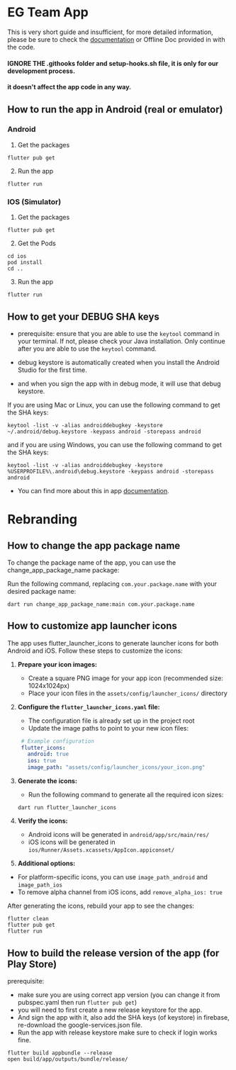 # EG Team App

This is very short guide and insufficient, for more detailed information,
please be sure to check the [documentation](https://wrteamdev.github.io/Elite_Quiz_Doc) or Offline Doc provided in with the code.

#### IGNORE THE .githooks folder and setup-hooks.sh file, it is only for our development process.
#### it doesn't affect the app code in any way.

## How to run the app in Android (real or emulator)
### Android
1. Get the packages
```shell Get the packages
flutter pub get
```
2. Run the app
```shell
flutter run
```
### IOS (Simulator)
1. Get the packages
```shell Get the packages
flutter pub get
```
2. Get the Pods
```shell
cd ios
pod install
cd ..
```
3. Run the app
```shell
flutter run
```

## How to get your DEBUG SHA keys
- prerequisite: ensure that you are able to use the ``keytool`` command in your terminal.
If not, please check your Java installation. Only continue after you are able to use the ``keytool`` command.

- debug keystore is automatically created when you install the Android Studio for the first time.
- and when you sign the app with in debug mode, it will use that debug keystore.

If you are using Mac or Linux, you can use the following command to get the SHA keys:

```shell
keytool -list -v -alias androiddebugkey -keystore ~/.android/debug.keystore -keypass android -storepass android
```
and if you are using Windows, you can use the following command to get the SHA keys:

```shell
keytool -list -v -alias androiddebugkey -keystore %USERPROFILE%\.android\debug.keystore -keypass android -storepass android
```

- You can find more about this in app [documentation](https://wrteamdev.github.io/Elite_Quiz_Doc/#:~:text=SHA%20keys%20and%20Keystore%20Basics).

# Rebranding

## How to change the app package name

To change the package name of the app, you can use the change_app_package_name package:

Run the following command, replacing `com.your.package.name` with your desired package name:
```shell
dart run change_app_package_name:main com.your.package.name
```

## How to customize app launcher icons
The app uses flutter_launcher_icons to generate launcher icons for both Android and iOS. Follow these steps to customize the icons:

1. **Prepare your icon images:**
   - Create a square PNG image for your app icon (recommended size: 1024x1024px)
   - Place your icon files in the `assets/config/launcher_icons/` directory

2. **Configure the `flutter_launcher_icons.yaml` file:**
   - The configuration file is already set up in the project root
   - Update the image paths to point to your new icon files:
   ```yaml
    # Example configuration
    flutter_icons:
      android: true
      ios: true
      image_path: "assets/config/launcher_icons/your_icon.png"
   ```

3. **Generate the icons:**
   - Run the following command to generate all the required icon sizes:

   ```shell
   dart run flutter_launcher_icons
   ```

4. **Verify the icons:**
   - Android icons will be generated in `android/app/src/main/res/`
   - iOS icons will be generated in `ios/Runner/Assets.xcassets/AppIcon.appiconset/`

5. **Additional options:**
- For platform-specific icons, you can use `image_path_android` and `image_path_ios`
- To remove alpha channel from iOS icons, add `remove_alpha_ios: true`

After generating the icons, rebuild your app to see the changes:

```shell
flutter clean
flutter pub get
flutter run
```

## How to build the release version of the app (for Play Store)
prerequisite:
- make sure you are using correct app version (you can change it from pubspec.yaml then run `flutter pub get`)
- you will need to first create a new release keystore for the app.
- And sign the app with it, also add the SHA keys (of keystore) in firebase, re-download the google-services.json file.
- Run the app with release keystore make sure to check if login works fine.

```shell Build App Bundle
flutter build appbundle --release
open build/app/outputs/bundle/release/
```